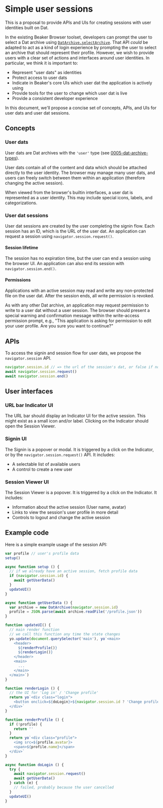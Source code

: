 # Simple user sessions

This is a proposal to provide APIs and UIs for creating sessions with user identities built on Dat.

In the existing Beaker Browser toolset, developers can prompt the user to select a Dat archive using [`DatArchive.selectArchive`](https://beakerbrowser.com/docs/apis/dat.html#datarchive-selectarchive). That API *could* be adapted to act as a kind of login experience by prompting the user to select an archive that should represent their profile. However, we wish to provide users with a clear set of actions and interfaces around user identities. In particular, we think it is important to:

 - Represent "user dats" as identities
 - Protect access to user dats
 - Indicate in Beaker's core UIs which user dat the application is actively using
 - Provide tools for the user to change which user dat is live
 - Provide a consistent developer experience

In this document, we'll propose a concise set of concepts, APIs, and UIs for user dats and user dat sessions.

## Concepts

### User dats

User dats are Dat archives with the `'user'` type (see [0005-dat-archive-types](./0005-dat-archive-types.md)).

User dats contain all of the content and data which should be attached directly to the user identity. The browser may manage many user dats, and users can freely switch between them within an application (therefore changing the active session).

When viewed from the browser's builtin interfaces, a user dat is represented as a user identity. This may include special icons, labels, and categorizations.

### User dat sessions

User dat sessions are created by the user completing the signin flow. Each session has an ID, which is the URL of the user dat. An application can request a session using `navigator.session.request()`.

#### Session lifetime

The session has no expiration time, but the user can end a session using the browser UI. An application can also end its session with `navigator.session.end()`.

#### Permissions

Applications with an active session may read and write any non-protected file on the user dat. After the session ends, all write permission is revoked.

As with any other Dat archive, an application may request permission to write to a user dat without a user session. The browser should present a special warning and confirmation message within the write-access permission prompt, e.g., "This application is asking for permission to edit your user profile. Are you sure you want to continue?"

## APIs

To access the signin and session flow for user dats, we propose the `navigator.session` API.

```js
navigator.session.id // => the url of the session's dat, or false if no session exists
await navigator.session.request()
await navigator.session.end()
```

## User interfaces

### URL bar Indicator UI

The URL bar should display an Indicator UI for the active session. This might exist as a small icon and/or label. Clicking on the Indicator should open the Session Viewer.

### Signin UI

The Signin is a popover or modal. It is triggered by a click on the Indicator, or by the `navigator.session.request()` API. It includes:

 - A selectable list of available users
 - A control to create a new user

### Session Viewer UI

The Session Viewer is a popover. It is triggered by a click on the Indicator. It includes:

 - Information about the active session (User name, avatar)
 - Links to view the session's user profile in more detail
 - Controls to logout and change the active session

## Example code

Here is a simple example usage of the session API:

```js
var profile // user's profile data
setup()

async function setup () {
  // if we already have an active session, fetch profile data 
  if (navigator.session.id) {
    await getUserData()
  }
  updateUI()
}

async function getUserData () {
  var archive = new DatArchive(navigator.session.id)
  profile = JSON.parse(await archive.readFile('/profile.json'))
}

function updateUI() {
  // main render function
  // we call this function any time the state changes
  yo.update(document.querySelector('main'), yo`<main>
    <header>
      ${renderProfile()}
      ${renderLogin()}
    </header>
    <main>
      ...
    </main>
  </main>`)
}

function renderLogin () {
  // the UI for 'Log in' / 'Change profile'
  return yo`<div class="login">
    <button onclick=${doLogin}>${navigator.session.id ? 'Change profile' : 'Log in'}</button>
  </div>`
}

function renderProfile () {
  if (!profile) {
    return ''
  }
  return yo`<div class="profile">
    <img src=${profile.avatar}>
    <span>${profile.name}</span>
  </div>`
}

async function doLogin () {
  try {
    await navigator.session.request()
    await getUserData()
  } catch (e) {
    // failed, probably because the user cancelled
  }
  updateUI()
}
```
